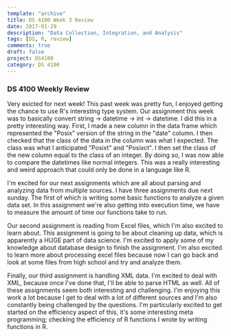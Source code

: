 ```yaml
---
template: "archive"
title: DS 4100 Week 3 Review
date: 2017-01-29
description: "Data Collection, Integration, and Analysis"
tags: [DS, R, review]
comments: true
draft: false
project: DS4100
category: DS 4100
---
```


### DS 4100 Weekly Review

Very exicted for next week! This past week was pretty fun, I enjoyed getting the chance to use R's interesting type system. Our assignment this week was to basically convert string -> datetime -> int -> datetime. I did this in a pretty interesting way. First, I made a new column in the data frame which represented the "Posix" version of the string in the "date" column. I then checked that the class of the data in the column was what I expected. The class was what I anticipated "Posixt" and "Posixct". I then  set the class of the new column equal to the class of an integer. By doing so, I was now able to compare the datetimes like normal integers. This was a really interesting and weird approach that could only be done in a language like R. 

I'm excited for our next assignments which are all about parsing and analyzing data from multiple sources. I have three assignments due next sunday. The first of which is writing some basic functions to analyze a given data set. In this assignment we're also getting into execution time, we have to measure the amount of time our functions take to run. 

Our second assignment is reading from Excel files, which I'm also excited to learn about. This assignment is going to be about cleaning up data, which is apparently a HUGE part of data science. I'm excited to apply some of my knowledge about database design to finish the assignment. I'm also excited to learn more about processing excel files because now I can go back and look at some files from high school and try and analyze them. 

Finally, our third assignment is handling XML data. I'm excited to deal with XML, because once I've done that, I'll be able to parse HTML as well. All of these assignments seem both interesting and challenging. I'm enjoying this work a lot because I get to deal with a lot of different sources and I'm also constantly being challenged by the questions. I'm particularly excited to get started on the efficiency aspect of this, it's some interesting meta programming; checking the efficiency of R functions I wrote by writing functions in R.